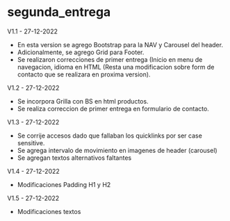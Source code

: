 # segunda_entrega

V1.1 - 27-12-2022
* En esta version se agrego Bootstrap para la NAV y Carousel del header.
* Adicionalmente, se agrego Grid para Footer.
* Se realizaron correcciones de primer entrega (Inicio en menu de navegacion, idioma en HTML (Resta una modificacion sobre form de contacto que se realizara en proxima version).

V1.2 - 27-12-2022
* Se incorpora Grilla con BS en html productos.
* Se realiza correccion de primer entrega en formulario de contacto.

V1.3 - 27-12-2022
* Se corrije accesos dado que fallaban los quicklinks por ser case sensitive.
* Se agrega intervalo de movimiento en imagenes de header (carousel)
* Se agregan textos alternativos faltantes

V1.4 - 27-12-2022
* Modificaciones Padding H1 y H2

V1.5 - 27-12-2022
* Modificaciones textos
